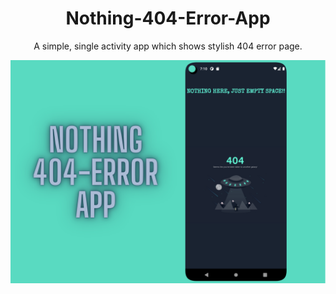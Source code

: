 <h1 align="center"> Nothing-404-Error-App </h1>

 <p align="center"> A simple, single activity app which shows stylish 404 error page. </p>
 
 <p align="center">
<img src="preview.png"/>
</p>
